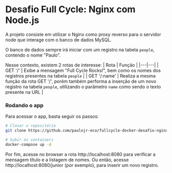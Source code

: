 # Desafio Full Cycle: Nginx com Node.js

A projeto consiste em utilizar o Nginx como proxy reverso para o servidor node que interage com o banco de dados MySQL.

O banco de dados sempre irá iniciar com um registro na tabela `people`, contendo o nome "Paulo". 

Nesse contexto, existem 2 rotas de interesse:
| Rota | Função |
|---|---|
| GET '/' | Exibe a mensagem "Full Cycle Rocks!", bem como os nomes dos registros presentes na tabela `people` |
| GET '/:name' | Realiza a mesma função da rota GET '/', porém também performa a inserção de um novo registro na tabela `people`, utilizando o parâmetro `name` como sendo o texto presente na URL  |


### Rodando o app

Para acessar o app, basta seguir os passos:

```bash
# Clonar o repositório
git clone https://github.com/paulojr-eco/fullcycle-docker-desafio-nginx-com-node.git

# Subir os containers
docker-compose up -d
```

Por fim, acesse no browser a rota <a> http://localhost:8080 </a> para verificar a mensagem título e a listagem de nomes.
Ou então, acesse <a> http://localhost:8080/junior </a> (por exemplo), para inserir um novo registro.
